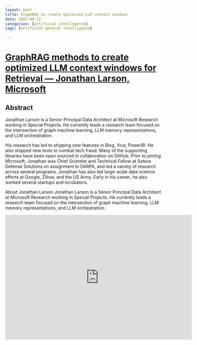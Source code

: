 ```yaml
---
layout: post
title: GraphRAG to create optimized LLM context windows
date: 2025-09-12
categories: [artificial intelligence]
tags: [artificial general intelligence]

---
```


# [GraphRAG methods to create optimized LLM context windows for Retrieval — Jonathan Larson, Microsoft](https://www.youtube.com/watch?v=WQ1xTTdPlQg)


## Abstract

Jonathan Larson is a Senior Principal Data Architect at Microsoft Research working in Special Projects.  He currently leads a research team focused on the intersection of graph machine learning, LLM memory representations, and LLM orchestration. 

His research has led to shipping new features in Bing, Viva, PowerBI. He also shipped new tools to combat tech fraud. Many of the supporting libraries have been open sourced in collaboration on GitHub. Prior to joining Microsoft, Jonathan was Chief Scientist and Technical Fellow at Sotera Defense Solutions on assignment to DARPA, and led a variety of research across several programs. Jonathan has also led large-scale data science efforts at Google, Zillow, and the US Army. Early in his career, he also worked several startups and incubators.

About Jonathan Larson
Jonathan Larson is a Senior Principal Data Architect at Microsoft Research working in Special Projects. He currently leads a research team focused on the intersection of graph machine learning, LLM memory representations, and LLM orchestration. 

<iframe width="600" height="400" src="https://www.youtube.com/embed/c5qJHr3DnT4?si=QtuY0OxkzwA1NZpH" title="YouTube video player" frameborder="0" allow="accelerometer; autoplay; clipboard-write; encrypted-media; gyroscope; picture-in-picture; web-share" referrerpolicy="strict-origin-when-cross-origin" allowfullscreen></iframe>